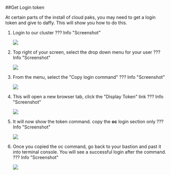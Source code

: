 <script>
  document.title = "OC Commands";
</script>
##Get Login token

At certain parts of the install of cloud paks, you may need to get a login token and give to daffy.  This will show you how to do this.

1) Login to our cluster
??? Info "Screenshot"

    <img src='../images/oclogin-0.jpg'   align="top" style = "float">

2) Top right of your screen, select the drop down menu for your user
??? Info "Screenshot"

    <img src='../images/oclogin-1.jpg'   align="top" style = "float">

3) From the menu, select the "Copy login command"
??? Info "Screenshot"

    <img src='../images/oclogin-2.jpg'   align="top" style = "float">

4) This will open a new browser tab, click the "Display Token" link
??? Info "Screenshot"

    <img src='../images/oclogin-3.jpg'   align="top" style = "float">    

5) It will now show the token command.  copy the **oc** login section only
??? Info "Screenshot"

    <img src='../images/oclogin-4.jpg'   align="top" style = "float">    

6) Once you copied the oc command, go back to your bastion and past it into terminal console. You will see a successful login after the command.
??? Info "Screenshot"

    <img src='../images/oclogin-5.jpg'   align="top" style = "float">   
